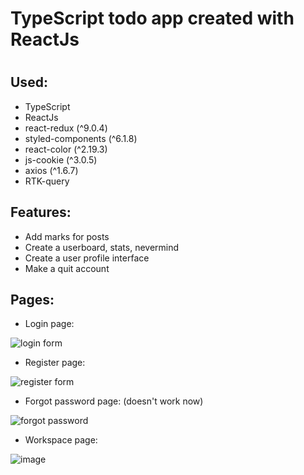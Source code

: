 <h1>TypeScript todo app created with ReactJs<h1/>

<h2>Used:</h2> 
<ul>
  <li>TypeScript</li>
  <li>ReactJs</li>
  <li>react-redux (^9.0.4) </li>
  <li>styled-components (^6.1.8)</li>
  <li>react-color (^2.19.3)</li>
  <li>js-cookie (^3.0.5)</li>
  <li>axios (^1.6.7)</li>
  <li>RTK-query</li>
</ul>

<h2>Features: </h2>
<ul>
  <li>Add marks for posts</li>
  <li>Create a userboard, stats, nevermind</li>
  <li>Create a user profile interface</li>
  <li>Make a quit account</li>
</ul>

<h2>Pages:</h2>
<ul>
  <li>Login page:</li>
</ul>

![login form](https://github.com/vlad424/typescript-todo/assets/54576715/faa3f032-5231-4d08-b957-f14bc521d121)

<ul>
  <li>Register page:</li>
</ul>

![register form](https://github.com/vlad424/typescript-todo/assets/54576715/fa4c3ee8-52da-4262-bc7d-f6676a9e3b38)

<ul>
  <li>Forgot password page: (doesn't work now)</li>
</ul>

![forgot password](https://github.com/vlad424/typescript-todo/assets/54576715/67cd00d5-0034-4aa3-91ca-c3e8f9a34b04)

<ul>
  <li>Workspace page:</li>
</ul>

![image](https://github.com/vlad424/typescript-todo/assets/54576715/8b3a1841-1e9f-41c0-92b3-aa69855bcd52)
